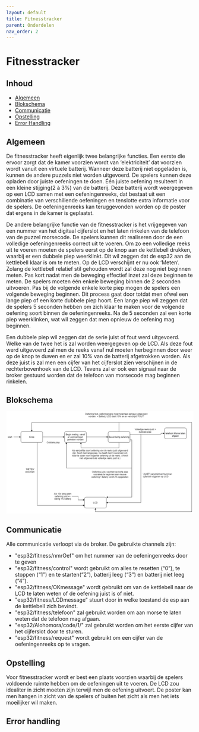 ```yaml
---
layout: default
title: Fitnesstracker
parent: Onderdelen
nav_order: 2
---
```


# Fitnesstracker

## Inhoud

- [Algemeen](#Algemeen)
- [Blokschema](#Blokschema)
- [Communicatie](#Communicatie)
- [Opstelling](#Opstelling)
- [Error Handling](#Error-Handling)

## Algemeen
De fitnesstracker heeft eigenlijk twee belangrijke functies. Een eerste die ervoor zorgt dat de kamer voorzien wordt van ‘elektriciteit’ dat voorzien wordt vanuit een virtuele batterij. Wanneer deze batterij niet opgeladen is, kunnen de andere puzzels niet worden uitgevoerd. De spelers kunnen deze opladen door juiste oefeningen te doen. Één juiste oefening resulteert in een kleine stijging(2 à 3%) van de batterij. Deze batterij wordt weergegeven op een LCD samen met een oefeningenreeks, dat bestaat uit een combinatie van verschillende oefeningen en tenslotte extra informatie voor de spelers. De oefeningenreeks kan teruggevonden worden op de poster dat ergens in de kamer is geplaatst. 

De andere belangrijke functie van de fitnesstracker is het vrijgegeven van een nummer van het digitaal cijferslot en het laten rinkelen van de telefoon van de puzzel morsecode. De spelers kunnen dit realiseren door de een volledige oefeningenreeks correct uit te voeren. Om zo een volledige reeks uit te voeren moeten de spelers eerst op de knop aan de kettlebell drukken, waarbij er een dubbele piep weerklinkt. Dit wil zeggen dat de esp32 aan de kettlebell klaar is om te meten. Op de LCD verschijnt er nu ook ‘Meten’. Zolang de kettlebell relatief stil gehouden wordt zal deze nog niet beginnen meten. Pas kort nadat men de beweging effectief inzet zal deze beginnen te meten. De spelers moeten één enkele beweging binnen de 2 seconden uitvoeren. Pas bij de volgende enkele korte piep mogen de spelers een volgende beweging beginnen. Dit process gaat door totdat men ofwel een lange piep  of een korte dubbele piep hoort. Een lange piep wil zeggen dat de spelers 5 seconden hebben om zich klaar te maken voor de volgende oefening soort binnen de oefeningenreeks. Na de 5 seconden zal een korte piep weerklinken, wat wil zeggen dat men opnieuw de oefening mag beginnen. 

Een dubbele piep wil zeggen dat de serie juist of fout werd uitgevoerd. Welke van de twee het is zal worden weergegeven op de LCD. Als deze fout werd uitgevoerd zal men de reeks vanaf nul moeten herbeginnen door weer op de knop te duwen en er zal 10% van de batterij afgetrokken worden. Als deze juist is zal men een cijfer van het cijferslot zien verschijnen in de rechterbovenhoek van de LCD. Tevens zal er ook een signaal naar de broker gestuurd worden dat de telefoon van morsecode mag beginnen rinkelen.

## Blokschema
![Blokschema](Blokschema.png)

## Communicatie
Alle communicatie verloopt via de broker. De gebruikte channels zijn:
- "esp32/fitness/nmrOef" om het nummer van de oefeningenreeks door te geven
- "esp32/fitness/control" wordt gebruikt om alles te resetten (“0”), te stoppen (“1”) en te starten(“2”), batterij leeg (“3”) en batterij niet leeg (“4”).
- "esp32/fitness/OKmessage" wordt gebruikt om van de kettlebell naar de LCD te laten weten of de oefening juist is of niet.
- "esp32/fitness/LCDmessage" stuurt door in welke toestand de esp aan de kettlebell zich bevindt.
- "esp32/fitness/telefoon" zal gebruikt worden om aan morse te laten weten dat de telefoon mag afgaan.
- "esp32/Alohomora/code/1/" zal gebruikt worden om het eerste cijfer van het cijferslot door te sturen.
- "esp32/fitness/request" wordt gebruikt om een cijfer van de oefeningenreeks op te vragen.
## Opstelling
Voor fitnesstracker wordt er best een plaats voorzien waarbij de spelers voldoende ruimte hebben om de oefeningen uit te voeren. De LCD zou idealiter in zicht moeten zijn terwijl men de oefening uitvoert. De poster kan men hangen in zicht van de spelers of buiten het zicht als men het iets moeilijker wil maken. 
## Error handling
